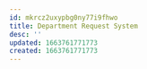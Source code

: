 ```yaml
---
id: mkrcz2uxypbg0ny77i9fhwo
title: Department Request System
desc: ''
updated: 1663761771773
created: 1663761771773
---
```

